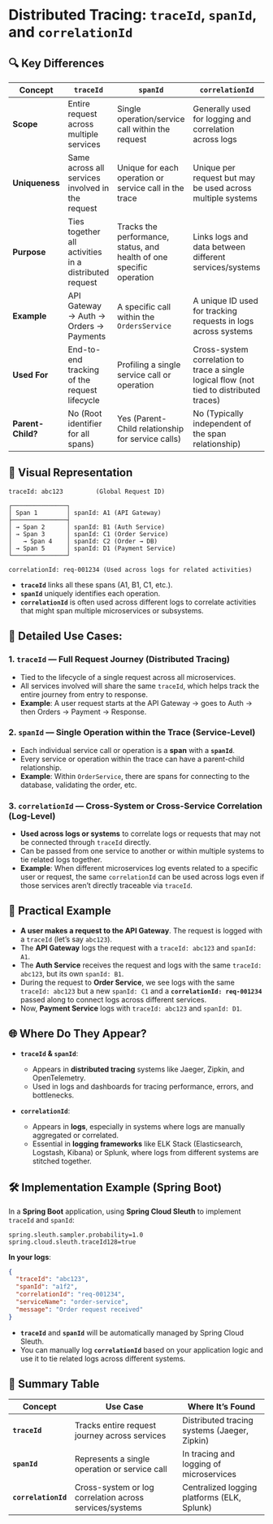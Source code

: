 # Distributed Tracing: `traceId`, `spanId`, and `correlationId`

## 🔍 Key Differences

| Concept         | `traceId`                                             | `spanId`                                            | `correlationId`                                            |
|-----------------|------------------------------------------------------|----------------------------------------------------|-----------------------------------------------------------|
| **Scope**       | Entire request across multiple services              | Single operation/service call within the request    | Generally used for logging and correlation across logs    |
| **Uniqueness**  | Same across all services involved in the request     | Unique for each operation or service call in the trace | Unique per request but may be used across multiple systems |
| **Purpose**     | Ties together all activities in a distributed request | Tracks the performance, status, and health of one specific operation | Links logs and data between different services/systems |
| **Example**     | API Gateway → Auth → Orders → Payments               | A specific call within the `OrdersService`          | A unique ID used for tracking requests in logs across systems |
| **Used For**    | End-to-end tracking of the request lifecycle         | Profiling a single service call or operation       | Cross-system correlation to trace a single logical flow (not tied to distributed traces) |
| **Parent-Child?** | No (Root identifier for all spans)                  | Yes (Parent-Child relationship for service calls)   | No (Typically independent of the span relationship)       |

## 🧵 Visual Representation

```
traceId: abc123         (Global Request ID)

┌───────────────┐
│ Span 1        │ spanId: A1 (API Gateway)
├───────────────┤
│ → Span 2      │ spanId: B1 (Auth Service)
│ → Span 3      │ spanId: C1 (Order Service)
│   → Span 4    │ spanId: C2 (Order → DB)
│ → Span 5      │ spanId: D1 (Payment Service)
└───────────────┘

correlationId: req-001234 (Used across logs for related activities)
```

- **`traceId`** links all these spans (A1, B1, C1, etc.).
- **`spanId`** uniquely identifies each operation.
- **`correlationId`** is often used across different logs to correlate activities that might span multiple microservices or subsystems.

## 🧠 Detailed Use Cases:

### 1. **`traceId`** — Full Request Journey (Distributed Tracing)
- Tied to the lifecycle of a single request across all microservices.
- All services involved will share the same `traceId`, which helps track the entire journey from entry to response.
- **Example**: A user request starts at the API Gateway → goes to Auth → then Orders → Payment → Response.

### 2. **`spanId`** — Single Operation within the Trace (Service-Level)
- Each individual service call or operation is a **span** with a **`spanId`**.
- Every service or operation within the trace can have a parent-child relationship.
- **Example**: Within `OrderService`, there are spans for connecting to the database, validating the order, etc.

### 3. **`correlationId`** — Cross-System or Cross-Service Correlation (Log-Level)
- **Used across logs or systems** to correlate logs or requests that may not be connected through `traceId` directly.
- Can be passed from one service to another or within multiple systems to tie related logs together.
- **Example**: When different microservices log events related to a specific user or request, the same `correlationId` can be used across logs even if those services aren’t directly traceable via `traceId`.

## 🧰 Practical Example

- **A user makes a request to the API Gateway**. The request is logged with a `traceId` (let’s say `abc123`).
- The **API Gateway** logs the request with a `traceId: abc123` and `spanId: A1`.
- The **Auth Service** receives the request and logs with the same `traceId: abc123`, but its own `spanId: B1`.
- During the request to **Order Service**, we see logs with the same `traceId: abc123` but a new `spanId: C1` and a **`correlationId: req-001234`** passed along to connect logs across different services.
- Now, **Payment Service** logs with `traceId: abc123` and `spanId: D1`.

## 🌐 Where Do They Appear?

- **`traceId` & `spanId`**:
  - Appears in **distributed tracing** systems like Jaeger, Zipkin, and OpenTelemetry.
  - Used in logs and dashboards for tracing performance, errors, and bottlenecks.
  
- **`correlationId`**:
  - Appears in **logs**, especially in systems where logs are manually aggregated or correlated.
  - Essential in **logging frameworks** like ELK Stack (Elasticsearch, Logstash, Kibana) or Splunk, where logs from different systems are stitched together.

## 🛠 Implementation Example (Spring Boot)

In a **Spring Boot** application, using **Spring Cloud Sleuth** to implement `traceId` and `spanId`:

```properties
spring.sleuth.sampler.probability=1.0
spring.cloud.sleuth.traceId128=true
```

**In your logs**:

```json
{
  "traceId": "abc123",
  "spanId": "a1f2",
  "correlationId": "req-001234",
  "serviceName": "order-service",
  "message": "Order request received"
}
```

- **`traceId`** and **`spanId`** will be automatically managed by Spring Cloud Sleuth.
- You can manually log **`correlationId`** based on your application logic and use it to tie related logs across different systems.

## 🧠 Summary Table

| **Concept**     | **Use Case**                                               | **Where It’s Found**                          |
|-----------------|------------------------------------------------------------|----------------------------------------------|
| **`traceId`**   | Tracks entire request journey across services              | Distributed tracing systems (Jaeger, Zipkin) |
| **`spanId`**    | Represents a single operation or service call              | In tracing and logging of microservices      |
| **`correlationId`** | Cross-system or log correlation across services/systems   | Centralized logging platforms (ELK, Splunk) |
```
